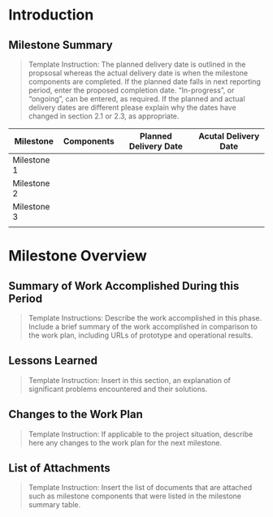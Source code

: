 # Introduction
## Milestone Summary
> Template Instruction: The planned delivery date is outlined in the propsosal whereas the actual delivery date is when the milestone components are completed. If the planned date falls in next reporting period, enter the proposed completion date.  “In-progress”, or “ongoing”, can be entered, as required. If the planned and actual delivery dates are different please explain why the dates have changed in section 2.1 or 2.3, as appropriate.  

Milestone | Components | Planned Delivery Date | Acutal Delivery Date
------------ | ------------- | ------------- | ------------- 
Milestone 1 | | | 
Milestone 2 | | | 
Milestone 3 | | | 
 | | | 

# Milestone Overview
## Summary of Work Accomplished During this Period
> Template Instructions: Describe the work accomplished in this phase. Include a brief summary of the work accomplished in comparison to the work plan, including URLs of prototype and operational results. 

## Lessons Learned
> Template Instruction: Insert in this section, an explanation of significant problems encountered and their solutions.

## Changes to the Work Plan
> Template Instruction: If applicable to the project situation, describe here any changes to the work plan for the next milestone.

## List of Attachments
> Template Instruction: Insert the list of documents that are attached such as milestone components  that were listed in the milestone summary table.
